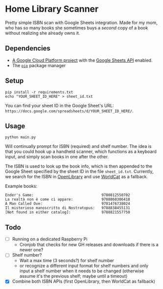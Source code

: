 # Home Library Scanner

Pretty simple ISBN scan with Google Sheets integration. Made for my mom, who has so many books she sometimes buys a *second* copy of a book without realizing she already owns it.

## Dependencies
- [A Google Cloud Platform project](https://developers.google.com/workspace/guides/create-project) with the [Google Sheets API](https://developers.google.com/sheets/api/quickstart/python) enabled.
- The [`pip`](https://pypi.org/project/pip/) package manager

## Setup
```
pip install -r requirements.txt
echo "YOUR_SHEET_ID_HERE" > sheet_id.txt
```

You can find your sheet ID in the Google Sheet's URL: `https://docs.google.com/spreadsheets/d/YOUR_SHEET_ID_HERE/`.

## Usage
```
python main.py
```
Will continually prompt for ISBN (required) and shelf number. The idea is that you could hook up a handheld scanner, which functions as a keyboard input, and simply scan books in one after the other.

The ISBN is used to look up the book info, which is then appended to the Google Sheet specified by the sheet ID in the file `sheet_id.txt`. Currently, we search for the ISBN in [OpenLibrary](https://openlibrary.org/) and use [WorldCat](https://www.worldcat.org/) as a fallback.

Example books:
```
Ender's Game:                               9780812550702
La realtà non è come ci appare:             9788860306418
A Man Called Ove:                           9781476738024
Il misterioso manoscritto di Nostratopus:   9788838455131
[Not found in either catalog]:              9788821557750
```

## Todo
- [ ] Running on a dedicated Raspberry Pi
    - Cronjob that checks for new GH releases and downloads if there is a newer one?
- [ ] Shelf number? 
    - Wait a max time (3 seconds?) for shelf number
    - or recognize a different input format for shelf numbers and only input a shelf number when it needs to be changed (otherwise assume it's the previous shelf; maybe until a timeout)
- [x] Combine both ISBN APIs (first OpenLibrary, then WorldCat as fallback)

